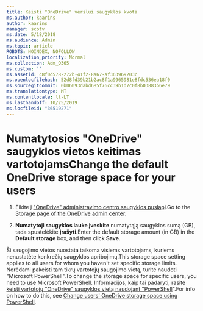 ```yaml
---
title: Keisti "OneDrive" verslui saugyklos kvota
ms.author: kaarins
author: kaarins
manager: scotv
ms.date: 5/18/2018
ms.audience: Admin
ms.topic: article
ROBOTS: NOINDEX, NOFOLLOW
localization_priority: Normal
ms.collection: Adm_O365
ms.custom: ''
ms.assetid: c8f0d578-272b-41f2-8a67-af363969203c
ms.openlocfilehash: 52d8fd39b21b2ac8f1a9965981e8fdc536ea18f0
ms.sourcegitcommit: 0b06093dabd685f76cc39b1d7c0f8b03883b6e79
ms.translationtype: MT
ms.contentlocale: lt-LT
ms.lasthandoff: 10/25/2019
ms.locfileid: "36519271"
---
```

# <a name="change-the-default-onedrive-storage-space-for-your-users"></a><span data-ttu-id="b7ee9-102">Numatytosios "OneDrive" saugyklos vietos keitimas vartotojams</span><span class="sxs-lookup"><span data-stu-id="b7ee9-102">Change the default OneDrive storage space for your users</span></span>

1. <span data-ttu-id="b7ee9-103">Eikite į ["OneDrive" administravimo centro saugyklos puslapį](https://admin.onedrive.com/?v=StorageSettings).</span><span class="sxs-lookup"><span data-stu-id="b7ee9-103">Go to the [Storage page of the OneDrive admin center](https://admin.onedrive.com/?v=StorageSettings).</span></span>
    
2. <span data-ttu-id="b7ee9-104">**Numatytoji saugyklos lauke įveskite** numatytąją saugyklos sumą (GB), tada spustelėkite **įrašyti**.</span><span class="sxs-lookup"><span data-stu-id="b7ee9-104">Enter the default storage amount (in GB) in the **Default storage** box, and then click **Save**.</span></span>
    
<span data-ttu-id="b7ee9-105">Ši saugojimo vietos nuostata taikoma visiems vartotojams, kuriems nenustatėte konkrečių saugyklos apribojimų.</span><span class="sxs-lookup"><span data-stu-id="b7ee9-105">This storage space setting applies to all users for whom you haven't set specific storage limits.</span></span> <span data-ttu-id="b7ee9-106">Norėdami pakeisti tam tikrų vartotojų saugojimo vietą, turite naudoti "Microsoft PowerShell".</span><span class="sxs-lookup"><span data-stu-id="b7ee9-106">To change the storage space for specific users, you need to use Microsoft PowerShell.</span></span> <span data-ttu-id="b7ee9-107">Informacijos, kaip tai padaryti, rasite [keisti vartotojų "OneDrive" saugyklos vietą naudojant "PowerShell](https://go.microsoft.com/fwlink/?linkid=866402)".</span><span class="sxs-lookup"><span data-stu-id="b7ee9-107">For info on how to do this, see [Change users' OneDrive storage space using PowerShell](https://go.microsoft.com/fwlink/?linkid=866402).</span></span>
  

